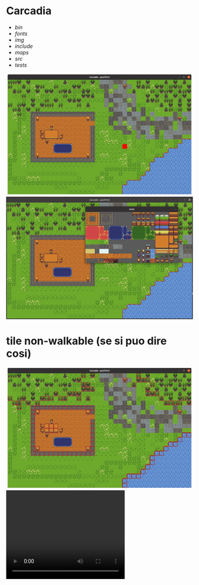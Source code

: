 # Carcadia

- *bin*
- *fonts*
- *img*
- *include*
- *maps*
- *src*
- *tests*

<img src="doc/003.png">
<img src="doc/004.png">

# tile non-walkable (se si puo dire cosi) 

<img src="doc/005.png">

<video width="320" height="240" controls>
  <source src="doc/v01.mkv" type="video/mkv">
</video>